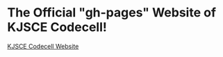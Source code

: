 # The Official "gh-pages" Website of KJSCE Codecell!
[KJSCE Codecell Website](kjsce-codecell.github.io)
